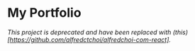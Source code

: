 # My Portfolio

*This project is deprecated and have been replaced with (this)[https://github.com/alfredctchoi/alfredchoi-com-react].*
